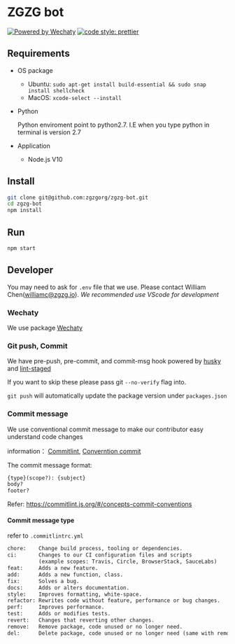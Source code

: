 # ZGZG bot

[![Powered by Wechaty](https://img.shields.io/badge/Powered%20By-Wechaty-brightgreen.svg)](https://github.com/Wechaty/wechaty)
[![code style: prettier](https://img.shields.io/badge/code_style-prettier-ff69b4.svg?style=flat-square)](https://github.com/prettier/prettier)

## Requirements

- OS package

  - Ubuntu: `sudo apt-get install build-essential && sudo snap install shellcheck`
  - MacOS: `xcode-select --install`

- Python

  Python enviroment point to python2.7. I.E when you type python in terminal is
  version 2.7

- Application

  - Node.js V10

## Install

```bash
git clone git@github.com:zgzgorg/zgzg-bot.git
cd zgzg-bot
npm install
```

## Run

```bash
npm start
```

## Developer

You may need to ask for `.env` file that we use. Please contact
William Chen([williamc@zgzg.io](williamc@zgzg.io)).
_We recommended use VScode for development_

### Wechaty

We use package [Wechaty](https://github.com/wechaty/wechaty)

### Git push, Commit

We have pre-push, pre-commit, and commit-msg hook powered by
[husky](https://github.com/typicode/husky) and
[lint-staged](https://github.com/okonet/lint-staged)

If you want to skip these please pass git `--no-verify` flag into.

`git push` will automatically update the package version under `packages.json`

### Commit message

We use conventional commit message to make our contributor easy understand code
changes

information： [Commitlint](https://commitlint.js.org/),
[Converntion commit](https://www.conventionalcommits.org/en/v1.0.0/)

The commit message format:

```txt
{type}(scope?): {subject}
body?
footer?
```

Refer: <https://commitlint.js.org/#/concepts-commit-conventions>

#### Commit message type

refer to `.commitlintrc.yml`

```txt
chore:    Change build process, tooling or dependencies.
ci:       Changes to our CI configuration files and scripts
          (example scopes: Travis, Circle, BrowserStack, SauceLabs)
feat:     Adds a new feature.
add:      Adds a new function, class.
fix:      Solves a bug.
docs:     Adds or alters documentation.
style:    Improves formatting, white-space.
refactor: Rewrites code without feature, performance or bug changes.
perf:     Improves performance.
test:     Adds or modifies tests.
revert:   Changes that reverting other changes.
remove:   Remove package, code unused or no longer need.
del:      Delete package, code unused or no longer need (same with remove).
```
